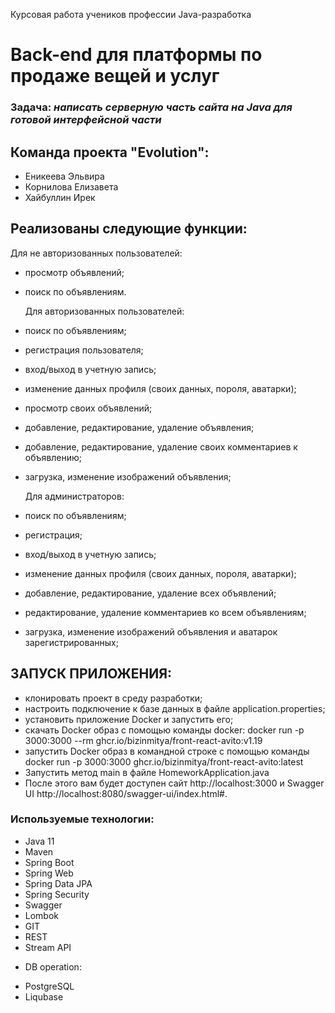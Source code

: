 Курсовая работа учеников профессии Java-разработка

# Back-end  для платформы по продаже вещей и услуг

### Задача: *написать серверную часть сайта на Java для готовой интерфейсной части*

## Команда проекта "Evolution":
- Еникеева Эльвира
- Корнилова Елизавета
- Хайбуллин Ирек

## Реализованы следующие функции:
  Для не авторизованных пользователей:
- просмотр объявлений;
- поиск по объявлениям.

  Для авторизованных пользователей:
- поиск по объявлениям;
- регистрация пользователя;
- вход/выход в учетную запись;
- изменение данных профиля (своих данных, пороля, аватарки);
- просмотр своих объявлений;
- добавление, редактирование, удаление объявления;
- добавление, редактирование, удаление своих комментариев к объявлению;
- загрузка, изменение изображений объявления;

  Для администраторов:
- поиск по объявлениям;
- регистрация;
- вход/выход в учетную запись;
- изменение данных профиля (своих данных, пороля, аватарки);
- добавление, редактирование, удаление всех объявлений;
- редактирование, удаление комментариев ко всем объявлениям;
- загрузка, изменение изображений объявления и аватарок зарегистрированных;

## ЗАПУСК ПРИЛОЖЕНИЯ:
- клонировать проект в среду разработки;
- настроить подключение к базе данных в файле application.properties;
- установить приложение Docker и запустить его;
- скачать Docker образ с помощью команды docker: docker run -p 3000:3000 --rm ghcr.io/bizinmitya/front-react-avito:v1.19
- запустить Docker образ в командной строке с помощью команды docker run -p 3000:3000 ghcr.io/bizinmitya/front-react-avito:latest
- Запустить метод main в файле HomeworkApplication.java
- После этого вам будет доступен сайт http://localhost:3000 и Swagger UI http://localhost:8080/swagger-ui/index.html#.

### Используемые технологии:
- Java 11
- Maven
- Spring Boot
- Spring Web
- Spring Data JPA
- Spring Security
- Swagger
- Lombok
- GIT
- REST
- Stream API

* DB operation:
- PostgreSQL
- Liqubase
